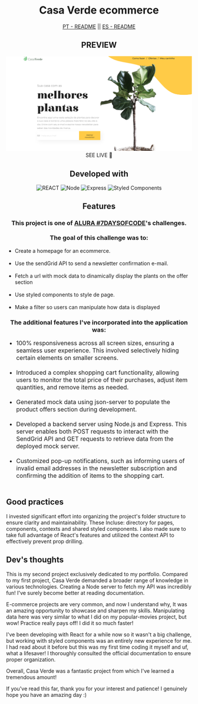 

<div style="text-align: center">
    <h1>Casa Verde ecommerce</h1>
    <div ><a href='./README.pt-br.md' style='cursor: pointer'>PT - README</a> || <a href='./README.es.md'style='cursor: pointer'>ES - README</a></div>
</div>

<div style="text-align: center">
    <h2>PREVIEW</h2>
    <img src='public/assets/casaverde-preview.png' alt='deployed preview' target='_blank'></img>
    <a style='text-decoration: none; text-transform: uppercase' href='https://6547990862a9b24d1edf6468--willowy-sopapillas-7e536a.netlify.app/#' target='_blank'>SEE LIVE 🚀</a>
</div>

<div style="text-align: center">
    <h2>Developed with</h2>
    <img alt='REACT' src='https://img.shields.io/badge/React-20232A?style=for-the-badge&logo=react&logoColor=61DAFB'>
    <img alt='Node' src='https://img.shields.io/badge/Node.js-43853D?style=for-the-badge&logo=node.js&logoColor=white'>
    <img alt='Express' src='https://img.shields.io/badge/Express.js-404D59?style=for-the-badge'>
    <img alt='Styled Components' src='https://img.shields.io/badge/styled--components-DB7093?style=for-the-badge&logo=styled-components&logoColor=white'>

</div>

<div style="text-align: center">
    <h2>Features</h2>
    <h3>
        This project is one of <a href='https://alura-7dayscode.vercel.app/' target='_blank'>ALURA #7DAYSOFCODE</a>'s challenges.<br><br> The goal of this challenge was to:
    </h3>     
    <ul style="text-align: left">
        <li>Create a homepage for an ecommerce.</li><br>
        <li>Use the sendGrid API to send a newsletter confirmation e-mail.</li><br>
        <li>Fetch a url with mock data to dinamically display the plants on the offer section</li><br>
        <li>Use styled components to style de page.</li><br>
        <li>Make a filter so users can manipulate how data is displayed</li>
    </ul>
    
</div>

<div style="text-align: center">
    <h3>
        The additional features I've incorporated into the application was:
    </h3>     
    <ul style="text-align: left; font-size: 16px">
        <li>100% responsiveness across all screen sizes, ensuring a seamless user experience. This involved selectively hiding certain elements on smaller screens.</li><br>
        <li> Introduced a complex shopping cart functionality, allowing users to monitor the total price of their purchases, adjust item quantities, and remove items as needed.</li>  <br>
        <li>  Generated mock data using json-server to populate the product offers section during development.</li><br>
        <li> Developed a backend server using Node.js and Express. This server enables both POST requests to interact with the SendGrid API and GET requests to retrieve data from the deployed mock server.</li><br>
        <li> Customized pop-up notifications, such as informing users of invalid email addresses in the newsletter subscription and confirming the addition of items to the shopping cart.</li><br>     
    </ul>
    
</div>

<div>
    <h2>Good practices</h2>
    <p>I invested significant effort into organizing the project's folder structure to ensure clarity and maintainability. These Incluse: directory for pages, components, contexts and shared styled components. I also made sure to take full advantage of React's features and utilized the context API to effectively prevent prop drilling.</p>
</div>

<div>
    <h2>Dev's thoughts</h2>
    <p>This is my second project exclusively dedicated to my portfolio. Compared to my first project, Casa Verde demanded a broader range of knowledge in various technologies. Creating a Node server to fetch my API was incredibly fun! I've surely become better at reading documentation.</p>
    <p>E-commerce projects are very common, and now I understand why, It was an amazing opportunity to showcase and sharpen my skills. Manipulating data here was very similar to what I did on my popular-movies project, but wow! Practice really pays off! I did it so much faster!</p> 
    <p>I've been developing with React for a while now so it wasn't a big challenge, but working with styled components was an entirely new experience for me. I had read about it before but this was my first time coding it myself and uf, what a lifesaver! I thoroughly consulted the official documentation to ensure proper organization.</p>   
    <p>Overall, Casa Verde was a fantastic project from which I've learned a tremendous amount!</p>
    <p>If you've read this far, thank you for your interest and patience! I genuinely hope you have an amazing day :)</p>

</div>
